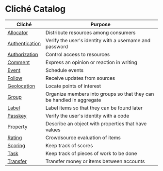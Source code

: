 # Cliché Catalog

| Cliché | Purpose |
| ------ | ------- |
| [Allocator](allocator/README.md) | Distribute resources among consumers |
| [Authentication](authentication/README.md) | Verify the user's identity with a username and password |
| [Authorization](authorization/README.md) | Control access to resources |
| [Comment](comment/README.md) | Express an opinion or reaction in writing |
| [Event](event/README.md) | Schedule events |
| [Follow](follow/README.md) | Receive updates from sources |
| [Geolocation](geolocation/README.md) | Locate points of interest |
| [Group](group/README.md) | Organize members into groups so that they can be handled in aggregate |
| [Label](label/README.md) | Label items so that they can be found later |
| [Passkey](passkey/README.md) | Verify the user's identity with a code |
| [Property](property/README.md) | Describe an object with properties that have values |
| [Rating](rating/README.md) | Crowdsource evaluation of items |
| [Scoring](scoring/README.md) | Keep track of scores |
| [Task](task/README.md) | Keep track of pieces of work to be done |
| [Transfer](transfer/README.md) | Transfer money or items between accounts |
